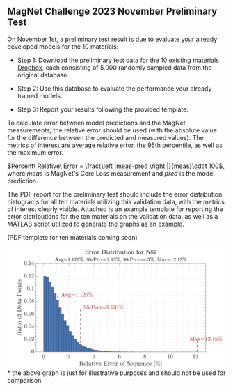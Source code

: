 ## MagNet Challenge 2023 November Preliminary Test

On November 1st, a preliminary test result is due to evaluate your already developed models for the 10 materials: 

- Step 1: Download the preliminary test data for the 10 existing materials [Dropbox](https://www.dropbox.com/sh/4ppuzu7z4ky3m6l/AAApqXcxr_Fnr5x9f5qDr8j8a?dl=0), each consisting of 5,000 randomly sampled data from the original database.

- Step 2: Use this database to evaluate the performance your already-trained models.

- Step 3: Report your results following the provided template.

To calculate error between model predictions and the MagNet measurements, the relative error should be used (with the absolute value for the difference between the predicted and measured values). The metrics of interest are average relative error, the 95th percentile, as well as the maximum error.

$Percent\ Relative\  Error = \frac{\left |meas-pred \right |}{meas}\cdot 100$, where $meas$ is MagNet's Core Loss measurement and $pred$ is the model prediction.

The PDF report for the preliminary test should include the error distribution histograms for all ten materials utilizing this validation data, with the metrics of interest clearly visible. Attached is an example template for reporting the error distributions for the ten materials on the validation data, as well as a MATLAB script utilized to generate the graphs as an example.

(PDF template for ten materials coming soon)

<img src="../img/ExampleDistributionGraph.jpg" alt="ExampleDistributionGraph" width="540"/>
* the above graph is just for illustrative purposes and should not be used for comparison.
